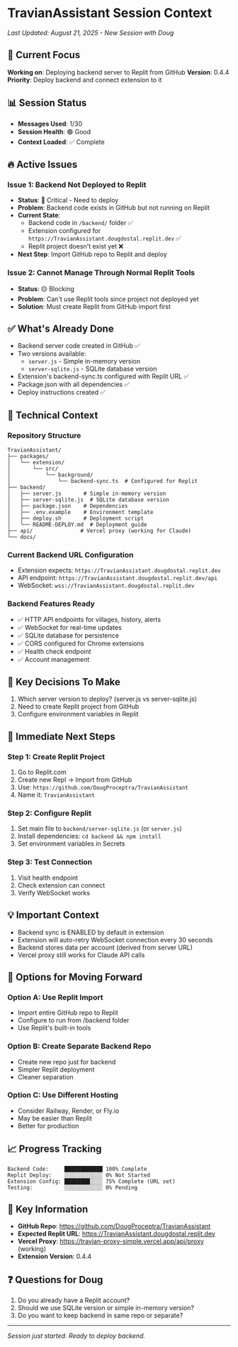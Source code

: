 # TravianAssistant Session Context
*Last Updated: August 21, 2025 - New Session with Doug*

## 🎯 Current Focus
**Working on**: Deploying backend server to Replit from GitHub
**Version**: 0.4.4
**Priority**: Deploy backend and connect extension to it

## 📊 Session Status
- **Messages Used**: 1/30
- **Session Health**: 🟢 Good
- **Context Loaded**: ✅ Complete

## 🔥 Active Issues

### Issue 1: Backend Not Deployed to Replit
- **Status**: 🔴 Critical - Need to deploy
- **Problem**: Backend code exists in GitHub but not running on Replit
- **Current State**: 
  - Backend code in `/backend/` folder ✅
  - Extension configured for `https://TravianAssistant.dougdostal.replit.dev` ✅
  - Replit project doesn't exist yet ❌
- **Next Step**: Import GitHub repo to Replit and deploy

### Issue 2: Cannot Manage Through Normal Replit Tools
- **Status**: 🟡 Blocking
- **Problem**: Can't use Replit tools since project not deployed yet
- **Solution**: Must create Replit from GitHub import first

## ✅ What's Already Done
- Backend server code created in GitHub ✅
- Two versions available:
  - `server.js` - Simple in-memory version
  - `server-sqlite.js` - SQLite database version
- Extension's backend-sync.ts configured with Replit URL ✅
- Package.json with all dependencies ✅
- Deploy instructions created ✅

## 🔧 Technical Context

### Repository Structure
```
TravianAssistant/
├── packages/
│   └── extension/       
│       └── src/
│           └── background/
│               └── backend-sync.ts  # Configured for Replit
├── backend/            
│   ├── server.js       # Simple in-memory version
│   ├── server-sqlite.js  # SQLite database version
│   ├── package.json    # Dependencies
│   ├── .env.example    # Environment template
│   ├── deploy.sh       # Deployment script
│   └── README-DEPLOY.md  # Deployment guide
├── api/               # Vercel proxy (working for Claude)
└── docs/              
```

### Current Backend URL Configuration
- Extension expects: `https://TravianAssistant.dougdostal.replit.dev`
- API endpoint: `https://TravianAssistant.dougdostal.replit.dev/api`
- WebSocket: `wss://TravianAssistant.dougdostal.replit.dev`

### Backend Features Ready
- ✅ HTTP API endpoints for villages, history, alerts
- ✅ WebSocket for real-time updates
- ✅ SQLite database for persistence
- ✅ CORS configured for Chrome extensions
- ✅ Health check endpoint
- ✅ Account management

## 📝 Key Decisions To Make
1. Which server version to deploy? (server.js vs server-sqlite.js)
2. Need to create Replit project from GitHub
3. Configure environment variables in Replit

## 🚀 Immediate Next Steps

### Step 1: Create Replit Project
1. Go to Replit.com
2. Create new Repl → Import from GitHub
3. Use: `https://github.com/DougProceptra/TravianAssistant`
4. Name it: `TravianAssistant`

### Step 2: Configure Replit
1. Set main file to `backend/server-sqlite.js` (or `server.js`)
2. Install dependencies: `cd backend && npm install`
3. Set environment variables in Secrets

### Step 3: Test Connection
1. Visit health endpoint
2. Check extension can connect
3. Verify WebSocket works

## 💡 Important Context
- Backend sync is ENABLED by default in extension
- Extension will auto-retry WebSocket connection every 30 seconds
- Backend stores data per account (derived from server URL)
- Vercel proxy still works for Claude API calls

## 🔄 Options for Moving Forward

### Option A: Use Replit Import
- Import entire GitHub repo to Replit
- Configure to run from /backend folder
- Use Replit's built-in tools

### Option B: Create Separate Backend Repo
- Create new repo just for backend
- Simpler Replit deployment
- Cleaner separation

### Option C: Use Different Hosting
- Consider Railway, Render, or Fly.io
- May be easier than Replit
- Better for production

## 📈 Progress Tracking
```
Backend Code:     ████████████ 100% Complete
Replit Deploy:    ░░░░░░░░░░░░ 0% Not Started
Extension Config: ████████░░░░ 75% Complete (URL set)
Testing:          ░░░░░░░░░░░░ 0% Pending
```

## 🔗 Key Information
- **GitHub Repo**: https://github.com/DougProceptra/TravianAssistant
- **Expected Replit URL**: https://TravianAssistant.dougdostal.replit.dev
- **Vercel Proxy**: https://travian-proxy-simple.vercel.app/api/proxy (working)
- **Extension Version**: 0.4.4

## ❓ Questions for Doug
1. Do you already have a Replit account?
2. Should we use SQLite version or simple in-memory version?
3. Do you want to keep backend in same repo or separate?

---
*Session just started. Ready to deploy backend.*